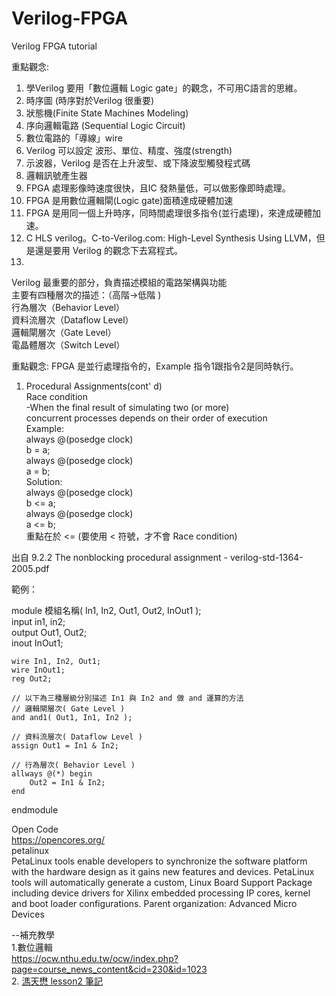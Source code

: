 # Verilog-FPGA
Verilog FPGA tutorial

重點觀念:
1. 學Verilog 要用「數位邏輯 Logic gate」的觀念，不可用C語言的思維。
2. 時序圖  (時序對於Verilog 很重要)
3. 狀態機(Finite State Machines Modeling)
4. 序向邏輯電路 (Sequential Logic Circuit)
5. 數位電路的「導線」wire
6. Verilog 可以設定 波形、單位、精度、強度(strength)
7. 示波器，Verilog 是否在上升波型、或下降波型觸發程式碼
8. 邏輯訊號產生器
9. FPGA 處理影像時速度很快，且IC 發熱量低，可以做影像即時處理。
10. FPGA 是用數位邏輯閘(Logic gate)面積達成硬體加速
11. FPGA 是用同一個上升時序，同時間處理很多指令(並行處理)，來達成硬體加速。
12. C HLS verilog。C-to-Verilog.com: High-Level Synthesis Using LLVM，但是還是要用 Verilog 的觀念下去寫程式。
13. 
  
Verilog 最重要的部分，負責描述模組的電路架構與功能  
主要有四種層次的描述：（高階→低階 )  
行為層次（Behavior Level）  
資料流層次（Dataflow Level）  
邏輯閘層次（Gate Level）  
電晶體層次（Switch Level）  

重點觀念:
FPGA 是並行處理指令的，Example 指令1跟指令2是同時執行。  
1. Procedural Assignments(cont' d)  
  Race condition  
    -When the final result of simulating two (or more)  
    concurrent processes depends on their order of execution  
 Example:  
   always @(posedge clock)  
       b = a;  
   always @(posedge clock)  
       a = b;  
 Solution:  
    always @(posedge clock)  
       b <= a;  
    always @(posedge clock)  
       a <= b;  
   重點在於 <= (要使用 < 符號，才不會 Race condition)  
  
出自 9.2.2 The nonblocking procedural assignment - verilog-std-1364-2005.pdf
  
  範例：  
  
module 模組名稱( In1, In2, Out1, Out2, InOut1 );  
    input in1, in2;  
    output Out1, Out2;  
    inout InOut1;  
  
    wire In1, In2, Out1;  
    wire InOut1;  
    reg Out2;  
  
    // 以下為三種層級分別描述 In1 與 In2 and 做 and 運算的方法  
    // 邏輯閘層次( Gate Level )  
    and and1( Out1, In1, In2 );  
  
    // 資料流層次( Dataflow Level )  
    assign Out1 = In1 & In2;  
  
    // 行為層次( Behavior Level )  
    allways @(*) begin  
        Out2 = In1 & In2;  
    end  
endmodule  
  
  Open Code  
  https://opencores.org/    
  petalinux  
  PetaLinux tools enable developers to synchronize the software platform with the hardware design as it gains new features and devices. PetaLinux tools will automatically generate a custom, Linux Board Support Package including device drivers for Xilinx embedded processing IP cores, kernel and boot loader configurations.
Parent organization: Advanced Micro Devices  
    
--補充教學  
  1.數位邏輯  
  https://ocw.nthu.edu.tw/ocw/index.php?page=course_news_content&cid=230&id=1023  
  2. [溤天懋 lesson2 筆記](https://numerous-earl-9fa.notion.site/Xilinx-Lesson-2-64dd21013e2e4b968c354b9eea8f7229)
